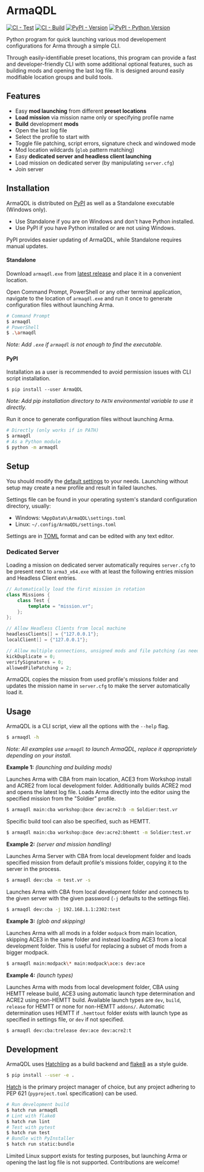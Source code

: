 # ArmaQDL

[![CI - Test](https://github.com/jonpas/ArmaQDL/actions/workflows/test.yml/badge.svg)](https://github.com/jonpas/ArmaQDL/actions/workflows/test.yml)
[![CI - Build](https://github.com/jonpas/ArmaQDL/actions/workflows/build.yml/badge.svg)](https://github.com/jonpas/ArmaQDL/actions/workflows/build.yml)
[![PyPI - Version](https://img.shields.io/pypi/v/ArmaQDL.svg?logo=pypi&label=PyPI&logoColor=gold)](https://pypi.org/project/ArmaQDL)
[![PyPI - Python Version](https://img.shields.io/pypi/pyversions/ArmaQDL.svg?logo=python&label=Python&logoColor=gold)](https://pypi.org/project/ArmaQDL)

Python program for quick launching various mod developement configurations for Arma through a simple CLI.

Through easily-identifiable preset locations, this program can provide a fast and developer-friendly CLI with some additional optional features, such as building mods and opening the last log file. It is designed around easily modifiable location groups and build tools.

## Features

- Easy **mod launching** from different **preset locations**
- **Load mission** via mission name only or specifying profile name
- **Build** development **mods**
- Open the last log file
- Select the profile to start with
- Toggle file patching, script errors, signature check and windowed mode
- Mod location wildcards (`glob` pattern matching)
- Easy **dedicated server and headless client launching**
- Load mission on dedicated server (by manipulating `server.cfg`)
- Join server


## Installation

ArmaQDL is distributed on [PyPI](https://pypi.org/) as well as a Standalone executable (Windows only).
- Use Standalone if you are on Windows and don't have Python installed.
- Use PyPI if you have Python installed or are not using Windows.

PyPI provides easier updating of ArmaQDL, while Standalone requires manual updates.

#### Standalone

Download `armaqdl.exe` from [latest release](https://github.com/jonpas/ArmaQDL/releases/latest) and place it in a convenient location.

Open Command Prompt, PowerShell or any other terminal application, navigate to the location of `armaqdl.exe` and run it once to generate configuration files without launching Arma.

```sh
# Command Prompt
$ armaqdl
# PowerShell
$ .\armaqdl
```
_Note: Add `.exe` if `armaqdl` is not enough to find the executable._


#### PyPI

Installation as a user is recommended to avoid permission issues with CLI script installation.

```
$ pip install --user ArmaQDL
```
_Note: Add pip installation directory to `PATH` environmental variable to use it directly._

Run it once to generate configuration files without launching Arma.

```sh
# Directly (only works if in PATH)
$ armaqdl
# As a Python module
$ python -m armaqdl
```


## Setup

You should modify the [default settings](https://github.com/jonpas/ArmaQDL/blob/master/config/settings.toml) to your needs. Launching without setup may create a new profile and result in failed launches.

Settings file can be found in your operating system's standard configuration directory, usually:
- Windows: `%AppData%\ArmaQDL\settings.toml`
- Linux: `~/.config/ArmaQDL/settings.toml`

Settings are in [TOML](https://toml.io/en/) format and can be edited with any text editor.

### Dedicated Server

Loading a mission on dedicated server automatically requires `server.cfg` to be present next to `arma3_x64.exe` with at least the following entries mission and Headless Client entries.

```cpp
// Automatically load the first mission in rotation
class Missions {
    class Test {
        template = "mission.vr";
    };
};

// Allow Headless Clients from local machine
headlessClients[] = {"127.0.0.1"};
localClient[] = {"127.0.0.1"};

// Allow multiple connections, unsigned mods and file patching (as needed)
kickDuplicate = 0;
verifySignatures = 0;
allowedFilePatching = 2;
```

ArmaQDL copies the mission from used profile's missions folder and updates the mission name in `server.cfg` to make the server automatically load it.


## Usage

ArmaQDL is a CLI script, view all the options with the `--help` flag.

```sh
$ armaqdl -h
```
_Note: All examples use `armaqdl` to launch ArmaQDL, replace it appropriately depending on your install._

**Example 1:** _(launching and building mods)_

Launches Arma with CBA from main location, ACE3 from Workshop install and ACRE2 from local development folder. Additionally builds ACRE2 mod and opens the latest log file. Loads Arma directly into the editor using the specified mission from the "Soldier" profile.

```sh
$ armaqdl main:cba workshop:@ace dev:acre2:b -m Soldier:test.vr
```

Specific build tool can also be specified, such as HEMTT.

```sh
$ armaqdl main:cba workshop:@ace dev:acre2:bhemtt -m Soldier:test.vr
```

**Example 2:** _(server and mission handling)_

Launches Arma Server with CBA from local development folder and loads specified mission from default profile's missions folder, copying it to the server in the process.

```sh
$ armaqdl dev:cba -m test.vr -s
```

Launches Arma with CBA from local development folder and connects to the given server with the given password (`-j` defaults to the settings file).

```sh
$ armaqdl dev:cba -j 192.168.1.1:2302:test
```

**Example 3:** _(glob and skipping)_

Launches Arma with all mods in a folder `modpack` from main location, skipping ACE3 in the same folder and instead loading ACE3 from a local development folder. This is useful for replacing a subset of mods from a bigger modpack.

```sh
$ armaqdl main:modpack\* main:modpack\ace:s dev:ace
```

**Example 4:** _(launch types)_

Launches Arma with mods from local development folder, CBA using HEMTT release build, ACE3 using automatic launch type determination and ACRE2 using non-HEMTT build. Available launch types are `dev`, `build`, `release` for HEMTT or none for non-HEMTT `addons/`. Automatic determination uses HEMTT if `.hemttout` folder exists with launch type as specified in settings file, or `dev` if not specified.


```sh
$ armaqdl dev:cba:trelease dev:ace dev:acre2:t
```


## Development

ArmaQDL uses [Hatchling](https://hatch.pypa.io/latest/) as a build backend and [flake8](https://flake8.pycqa.org/en/latest/) as a style guide.

```sh
$ pip install --user -e .
```

[Hatch](https://hatch.pypa.io/latest/) is the primary project manager of choice, but any project adhering to PEP 621 (`pyproject.toml` specification) can be used.

```sh
# Run development build
$ hatch run armaqdl
# Lint with flake8
$ hatch run lint
# Test with pytest
$ hatch run test
# Bundle with PyInstaller
$ hatch run static:bundle
```

Limited Linux support exists for testing purposes, but launching Arma or opening the last log file is not supported. Contributions are welcome!
